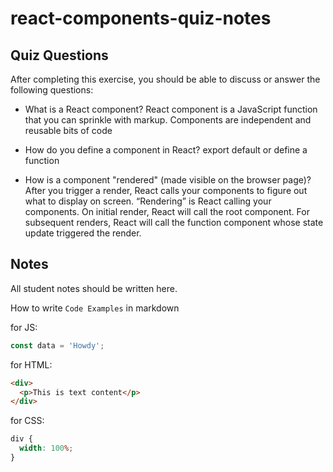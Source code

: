 # react-components-quiz-notes

## Quiz Questions

After completing this exercise, you should be able to discuss or answer the following questions:

- What is a React component?
  React component is a JavaScript function that you can sprinkle with markup.
  Components are independent and reusable bits of code
- How do you define a component in React?
  export default or define a function

- How is a component "rendered" (made visible on the browser page)?
  After you trigger a render, React calls your components to figure out what to display on screen. “Rendering” is React calling your components. On initial render, React will call the root component. For subsequent renders, React will call the function component whose state update triggered the render.

## Notes

All student notes should be written here.

How to write `Code Examples` in markdown

for JS:

```javascript
const data = 'Howdy';
```

for HTML:

```html
<div>
  <p>This is text content</p>
</div>
```

for CSS:

```css
div {
  width: 100%;
}
```
